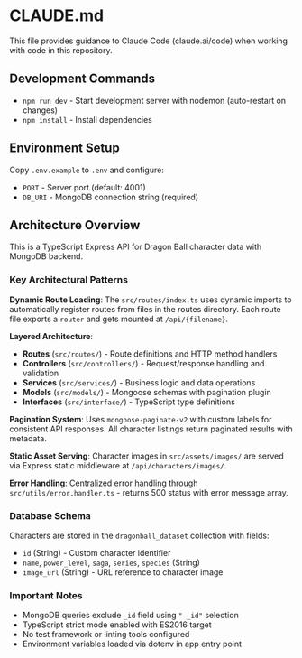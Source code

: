 # CLAUDE.md

This file provides guidance to Claude Code (claude.ai/code) when working with code in this repository.

## Development Commands

- `npm run dev` - Start development server with nodemon (auto-restart on changes)
- `npm install` - Install dependencies

## Environment Setup

Copy `.env.example` to `.env` and configure:
- `PORT` - Server port (default: 4001)
- `DB_URI` - MongoDB connection string (required)

## Architecture Overview

This is a TypeScript Express API for Dragon Ball character data with MongoDB backend.

### Key Architectural Patterns

**Dynamic Route Loading**: The `src/routes/index.ts` uses dynamic imports to automatically register routes from files in the routes directory. Each route file exports a `router` and gets mounted at `/api/{filename}`.

**Layered Architecture**:
- **Routes** (`src/routes/`) - Route definitions and HTTP method handlers
- **Controllers** (`src/controllers/`) - Request/response handling and validation
- **Services** (`src/services/`) - Business logic and data operations
- **Models** (`src/models/`) - Mongoose schemas with pagination plugin
- **Interfaces** (`src/interface/`) - TypeScript type definitions

**Pagination System**: Uses `mongoose-paginate-v2` with custom labels for consistent API responses. All character listings return paginated results with metadata.

**Static Asset Serving**: Character images in `src/assets/images/` are served via Express static middleware at `/api/characters/images/`.

**Error Handling**: Centralized error handling through `src/utils/error.handler.ts` - returns 500 status with error message array.

### Database Schema

Characters are stored in the `dragonball_dataset` collection with fields:
- `id` (String) - Custom character identifier
- `name`, `power_level`, `saga`, `series`, `species` (String)
- `image_url` (String) - URL reference to character image

### Important Notes

- MongoDB queries exclude `_id` field using `"-_id"` selection
- TypeScript strict mode enabled with ES2016 target
- No test framework or linting tools configured
- Environment variables loaded via dotenv in app entry point